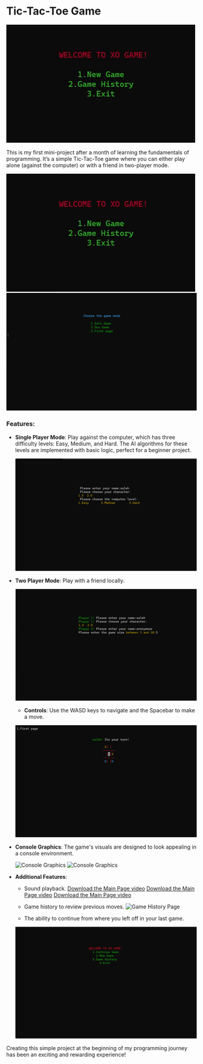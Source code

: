 # Tic-Tac-Toe Game

![Game Main Page](readme-media/MainPage.gif)

This is my first mini-project after a month of learning the fundamentals of programming. It’s a simple Tic-Tac-Toe game where you can either play alone (against the computer) or with a friend in two-player mode.

![Game Main Page](readme-media/MainPage.gif)
![New Game Page](readme-media/NewGame.png)


### Features:

- **Single Player Mode**: Play against the computer, which has three difficulty levels: Easy, Medium, and Hard. The AI algorithms for these levels are implemented with basic logic, perfect for a beginner project.
  
  ![Single Player Mode](readme-media/SoloGame.png)

- **Two Player Mode**: Play with a friend locally.

  ![Two Player Mode](readme-media/DouGame.png)

  - **Controls**: Use the WASD keys to navigate and the Spacebar to make a move.
  
  ![Controls](readme-media/GamePlay.png)

- **Console Graphics**: The game's visuals are designed to look appealing in a console environment.
  
  ![Console Graphics](readme-media/Win.png)
  ![Console Graphics](readme-media/GameOver.png)


- **Additional Features**:
  - Sound playback.
  [Download the Main Page video](readme-media/MainPage.mp4)
  [Download the Main Page video](readme-media/Win.mp4)
  [Download the Main Page video](readme-media/GameOver.mp4)

  - Game history to review previous moves.
  ![Game History Page](readme-media/GameHistory.gif)

  - The ability to continue from where you left off in your last game.
  
  ![Continue Game](readme-media/ContinueGame.png)

Creating this simple project at the beginning of my programming journey has been an exciting and rewarding experience!
